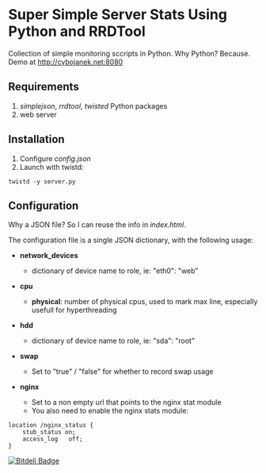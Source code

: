 # Super Simple Server Stats Using Python and RRDTool

Collection of simple monitoring sccripts in Python. Why Python? Because. Demo at http://cybojanek.net:8080

## Requirements
1. *simplejson*, *rrdtool*, *twisted* Python packages
2. web server

## Installation
1. Configure _config.json_
2. Launch with twistd:

```
twistd -y server.py
```

## Configuration
Why a JSON file? So I can reuse the info in _index.html_.

The configuration file is a single JSON dictionary, with the following usage:

* **network_devices**
  * dictionary of device name to role, ie: "eth0": "web"

* **cpu**
  * **physical**: number of physical cpus, used to mark max line, especially usefull for hyperthreading

* **hdd**
  * dictionary of device name to role, ie: "sda": "root"

* **swap**
  * Set to "true" / "false" for whether to record swap usage

* **nginx**
  * Set to a non empty url that points to the nginx stat module
  * You also need to enable the nginx stats module:

```
location /nginx_status {
    stub_status on;
    access_log   off;
}
```


[![Bitdeli Badge](https://d2weczhvl823v0.cloudfront.net/cybojanek/ssssuprrd/trend.png)](https://bitdeli.com/free "Bitdeli Badge")

